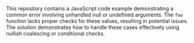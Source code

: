 This repository contains a JavaScript code example demonstrating a common error involving unhandled null or undefined arguments.  The `foo` function lacks proper checks for these values, resulting in potential issues. The solution demonstrates how to handle these cases effectively using nullish coalescing or conditional checks.
